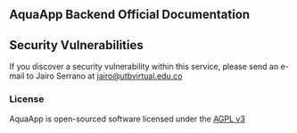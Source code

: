 ## AquaApp Backend Official Documentation



## Security Vulnerabilities

If you discover a security vulnerability within this service, please send an e-mail to Jairo Serrano at jairo@utbvirtual.edu.co

### License

AquaApp is open-sourced software licensed under the [AGPL v3](http://www.gnu.org/licenses/agpl-3.0.en.html)

